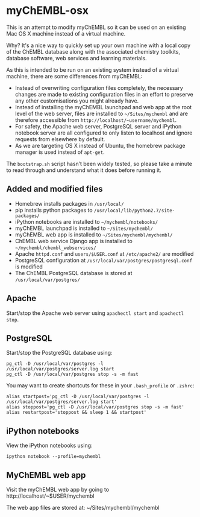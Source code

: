 myChEMBL-osx
============

This is an attempt to modify myChEMBL so it can be used on an existing Mac OS X machine instead of a virtual machine.

Why? It's a nice way to quickly set up your own machine with a local copy of the ChEMBL database along with the associated chemistry toolkits, database software, web services and learning materials.

As this is intended to be run on an existing system instead of a virtual machine, there are some differences from myChEMBL:

- Instead of overwriting configuration files completely, the necessary changes are made to existing configuration files in an effort to preserve any other customisations you might already have.
- Instead of installing the myChEMBL launchpad and web app at the root level of the web server, files are installed to `~/Sites/mychembl` and are therefore accessible from `http://localhost/~username/mychembl`.
- For safety, the Apache web server, PostgreSQL server and iPython notebook server are all configured to only listen to localhost and ignore requests from elsewhere by default.
- As we are targeting OS X instead of Ubuntu, the homebrew package manager is used instead of `apt-get`.

The `bootstrap.sh` script hasn’t been widely tested, so please take a minute to read through and understand what it does before running it.

## Added and modified files

- Homebrew installs packages in `/usr/local/`
- pip installs python packages to `/usr/local/lib/python2.7/site-packages/`
- iPython notebooks are installed to `~/mychembl/notebooks/`
- myChEMBL launchpad is installed to `~/Sites/mychembl/`
- myChEMBL web app is installed to `~/Sites/mychembl/mychembl/`
- ChEMBL web service Django app is installed to `~/mychembl/chembl_webservices/`
- Apache `httpd.conf` and `users/$USER.conf` at `/etc/apache2/` are modified
- PostgreSQL configuration at `/usr/local/var/postgres/postgresql.conf` is modified
- The ChEMBL PostgreSQL database is stored at `/usr/local/var/postgres/`

## Apache

Start/stop the Apache web server using `apachectl start` and `apachectl stop`.

## PostgreSQL

Start/stop the PostgreSQL database using:
   
    pg_ctl -D /usr/local/var/postgres -l /usr/local/var/postgres/server.log start
    pg_ctl -D /usr/local/var/postgres stop -s -m fast

You may want to create shortcuts for these in your `.bash_profile` or `.zshrc`:

    alias startpost='pg_ctl -D /usr/local/var/postgres -l /usr/local/var/postgres/server.log start'
    alias stoppost='pg_ctl -D /usr/local/var/postgres stop -s -m fast'
    alias restartpost='stoppost && sleep 1 && startpost'

## iPython notebooks

View the iPython notebooks using:

    ipython notebook --profile=mychembl

## MyChEMBL web app

Visit the myChEMBL web app by going to http://localhost/~$USER/mychembl

The web app files are stored at: ~/Sites/mychembl/mychembl
